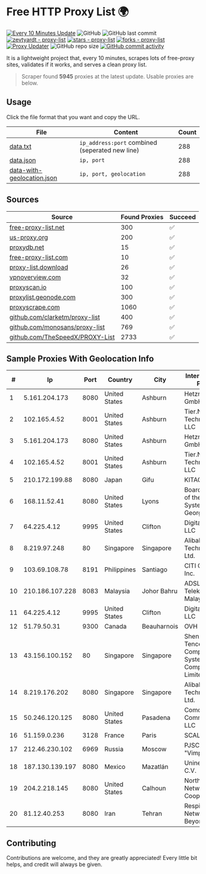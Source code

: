 
# Free HTTP Proxy List 🌍

[![Every 10 Minutes Update](https://github.com/mertguvencli/http-proxy-list/actions/workflows/main.yml/badge.svg?branch=main)](https://github.com/mertguvencli/http-proxy-list/actions/workflows/main.yml)
![GitHub](https://img.shields.io/github/license/mertguvencli/http-proxy-list)
![GitHub last commit](https://img.shields.io/github/last-commit/mertguvencli/http-proxy-list)
[![zevtyardt - proxy-list](https://img.shields.io/static/v1?label=zevtyardt&message=proxy-list&color=blue&logo=github)](https://github.com/zevtyardt/proxy-list "Go to GitHub repo")
[![stars - proxy-list](https://img.shields.io/github/stars/zevtyardt/proxy-list?style=social)](https://github.com/zevtyardt/proxy-list)
[![forks - proxy-list](https://img.shields.io/github/forks/zevtyardt/proxy-list?style=social)](https://github.com/zevtyardt/proxy-list)
[![Proxy Updater](https://github.com/zevtyardt/proxy-list/workflows/Proxy%20Updater/badge.svg)](https://github.com/zevtyardt/proxy-list/actions?query=workflow:"Proxy+Updater")
![GitHub repo size](https://img.shields.io/github/repo-size/zevtyardt/proxy-list)
[![GitHub commit activity](https://img.shields.io/github/commit-activity/m/zevtyardt/proxy-list?logo=commits)](https://github.com/zevtyardt/proxy-list/commits/main)

It is a lightweight project that, every 10 minutes, scrapes lots of free-proxy sites, validates if it works, and serves a clean proxy list.

> Scraper found **5945** proxies at the latest update. Usable proxies are below.

## Usage

Click the file format that you want and copy the URL.

|File|Content|Count|
|----|-------|-----|
|[data.txt](https://raw.githubusercontent.com/mertguvencli/http-proxy-list/main/proxy-list/data.txt)|`ip_address:port` combined (seperated new line)|288|
|[data.json](https://raw.githubusercontent.com/mertguvencli/http-proxy-list/main/proxy-list/data.json)|`ip, port`|288|
|[data-with-geolocation.json](https://raw.githubusercontent.com/mertguvencli/http-proxy-list/main/proxy-list/data-with-geolocation.json)|`ip, port, geolocation`|288|

## Sources

|Source|Found Proxies|Succeed|
|------|-------------|-------|
|[free-proxy-list.net](https://free-proxy-list.net)|300|✅|
|[us-proxy.org](https://www.us-proxy.org)|200|✅|
|[proxydb.net](http://proxydb.net)|15|✅|
|[free-proxy-list.com](https://free-proxy-list.com/?page=&port=&type%5B%5D=http&type%5B%5D=https&up_time=0&search=Search)|10|✅|
|[proxy-list.download](https://www.proxy-list.download/HTTP)|26|✅|
|[vpnoverview.com](https://vpnoverview.com/privacy/anonymous-browsing/free-proxy-servers)|32|✅|
|[proxyscan.io](https://www.proxyscan.io)|100|✅|
|[proxylist.geonode.com](https://proxylist.geonode.com/api/proxy-list?limit=300&page=1&sort_by=lastChecked&sort_type=desc&protocols=http,https)|300|✅|
|[proxyscrape.com](https://api.proxyscrape.com/v2/?request=displayproxies&protocol=http&timeout=10000&country=all&ssl=all&anonymity=all)|1060|✅|
|[github.com/clarketm/proxy-list](https://raw.githubusercontent.com/clarketm/proxy-list/master/proxy-list-raw.txt)|400|✅|
|[github.com/monosans/proxy-list](https://raw.githubusercontent.com/monosans/proxy-list/main/proxies/http.txt)|769|✅|
|[github.com/TheSpeedX/PROXY-List](https://raw.githubusercontent.com/TheSpeedX/PROXY-List/master/http.txt)|2733|✅|


## Sample Proxies With Geolocation Info

|#|Ip|Port|Country|City|Internet Service Provider|
|-|--|----|-------|----|-------------------------|
|1|5.161.204.173|8080|United States|Ashburn|Hetzner Online GmbH|
|2|102.165.4.52|8001|United States|Ashburn|Tier.Net Technologies LLC|
|3|5.161.204.173|8080|United States|Ashburn|Hetzner Online GmbH|
|4|102.165.4.52|8001|United States|Ashburn|Tier.Net Technologies LLC|
|5|210.172.199.88|8080|Japan|Gifu|KITAGATA|
|6|168.11.52.41|8080|United States|Lyons|Board of Regents of the University System of Georgia|
|7|64.225.4.12|9995|United States|Clifton|DigitalOcean, LLC|
|8|8.219.97.248|80|Singapore|Singapore|Alibaba (US) Technology Co., Ltd.|
|9|103.69.108.78|8191|Philippines|Santiago|CITI Cableworld Inc.|
|10|210.186.107.228|8083|Malaysia|Johor Bahru|ADSL Streamyx Telekom Malaysia|
|11|64.225.4.12|9995|United States|Clifton|DigitalOcean, LLC|
|12|51.79.50.31|9300|Canada|Beauharnois|OVH SAS|
|13|43.156.100.152|80|Singapore|Singapore|Shenzhen Tencent Computer Systems Company Limited|
|14|8.219.176.202|8080|Singapore|Singapore|Alibaba (US) Technology Co., Ltd.|
|15|50.246.120.125|8080|United States|Pasadena|Comcast Cable Communications, LLC|
|16|51.159.0.236|3128|France|Paris|SCALEWAY|
|17|212.46.230.102|6969|Russia|Moscow|PJSC "Vimpelcom"|
|18|187.130.139.197|8080|Mexico|Mazatlán|Uninet S.A. de C.V.|
|19|204.2.218.145|8080|United States|Calhoun|North Georgia Network Cooperative, Inc.|
|20|81.12.40.253|8080|Iran|Tehran|Respina Networks & Beyond PJSC|



## Contributing

Contributions are welcome, and they are greatly appreciated! Every
little bit helps, and credit will always be given.

